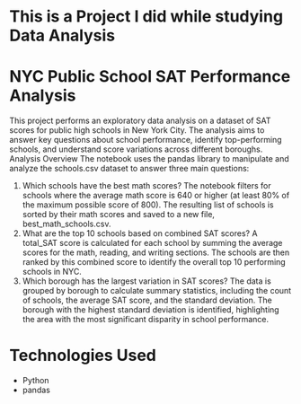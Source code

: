 # This is a  Project I did while studying Data Analysis

# NYC Public School SAT Performance Analysis
This project performs an exploratory data analysis on a dataset of SAT scores for public high schools in New York City. The analysis aims to answer key questions about school performance, identify top-performing schools, and understand score variations across different boroughs.
Analysis Overview
The notebook uses the pandas library to manipulate and analyze the schools.csv dataset to answer three main questions:
1. Which schools have the best math scores?
The notebook filters for schools where the average math score is 640 or higher (at least 80% of the maximum possible score of 800).
The resulting list of schools is sorted by their math scores and saved to a new file, best_math_schools.csv.
2. What are the top 10 schools based on combined SAT scores?
A total_SAT score is calculated for each school by summing the average scores for the math, reading, and writing sections.
The schools are then ranked by this combined score to identify the overall top 10 performing schools in NYC.
3. Which borough has the largest variation in SAT scores?
The data is grouped by borough to calculate summary statistics, including the count of schools, the average SAT score, and the standard deviation.
The borough with the highest standard deviation is identified, highlighting the area with the most significant disparity in school performance.

# Technologies Used
- Python
- pandas
